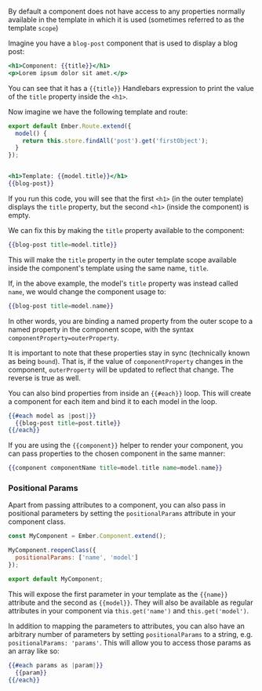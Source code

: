By default a component does not have access to any properties normally
available in the template in which it is used (sometimes referred to
as the template `scope`)

Imagine you have a `blog-post` component that is used to
display a blog post:

```app/templates/components/blog-post.hbs
<h1>Component: {{title}}</h1>
<p>Lorem ipsum dolor sit amet.</p>
```

You can see that it has a `{{title}}` Handlebars expression to print the
value of the `title` property inside the `<h1>`.

Now imagine we have the following template and route:

```app/routes/index.js
export default Ember.Route.extend({
  model() {
    return this.store.findAll('post').get('firstObject');
  }
});
```

```app/templates/index.hbs

<h1>Template: {{model.title}}</h1>
{{blog-post}}
```

If you run this code, you will see that the first `<h1>` (in the outer
template) displays the `title` property, but the second `<h1>` (inside
the component) is empty.

We can fix this by making the `title` property available to the
component:

```handlebars
{{blog-post title=model.title}}
```

This will make the `title` property in the outer template scope
available inside the component's template using the same name, `title`.

If, in the above example, the model's `title` property was instead
called `name`, we would change the component usage to:

```handlebars
{{blog-post title=model.name}}
```

In other words, you are binding a named property from the outer scope to
a named property in the component scope, with the syntax
`componentProperty=outerProperty`.

It is important to note that these properties stay in sync (technically
known as being `bound`). That is, if the value of `componentProperty`
changes in the component, `outerProperty` will be updated to reflect that
change. The reverse is true as well.

You can also bind properties from inside an `{{#each}}` loop. This will
create a component for each item and bind it to each model in the loop.

```handlebars
{{#each model as |post|}}
  {{blog-post title=post.title}}
{{/each}}
```
If you are using the `{{component}}` helper to render your component, you can
pass properties to the chosen component in the same manner:

```handlebars
{{component componentName title=model.title name=model.name}}
```

### Positional Params

Apart from passing attributes to a component, you can also pass in positional parameters
by setting the `positionalParams` attribute in your component class.

```app/components/x-visit.js
const MyComponent = Ember.Component.extend();

MyComponent.reopenClass({
  positionalParams: ['name', 'model']
});

export default MyComponent;
```

This will expose the first parameter in your template as the `{{name}}` attribute and the second as `{{model}}`. They will also be available as regular attributes in your component via `this.get('name')` and `this.get('model')`.

In addition to mapping the parameters to attributes, you can also have an arbitrary number of parameters by setting `positionalParams`
to a string, e.g. `positionalParams: 'params'`. This will allow you to access those params as an array like so:

```app/templates/components/x-visit.hbs
{{#each params as |param|}}
  {{param}}
{{/each}}
```
